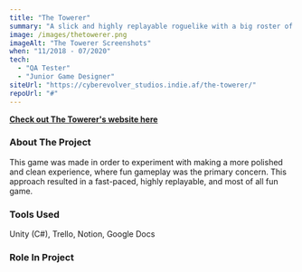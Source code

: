 ```yaml
---
title: "The Towerer"
summary: "A slick and highly replayable roguelike with a big roster of weapons and upgrades to choose from."
image: /images/thetowerer.png
imageAlt: "The Towerer Screenshots"
when: "11/2018 - 07/2020"
tech:
  - "QA Tester"
  - "Junior Game Designer"
siteUrl: "https://cyberevolver_studios.indie.af/the-towerer/"
repoUrl: "#"
---
```

**[Check out The Towerer's website here](https://cyberevolver_studios.indie.af/the-towerer/)**
### About The Project

This game was made in order to experiment with making a more polished and clean experience, where fun gameplay was the primary concern. This approach resulted in a fast-paced, highly replayable, and most of all fun game.

### Tools Used

Unity (C#), Trello, Notion, Google Docs

### Role In Project

